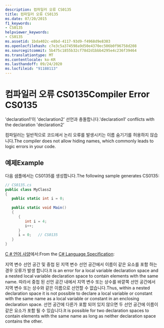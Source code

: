 ```yaml
---
description: 컴파일러 오류 CS0135
title: 컴파일러 오류 CS0135
ms.date: 07/20/2015
f1_keywords:
- CS0135
helpviewer_keywords:
- CS0135
ms.assetid: 1bda402c-e8bd-4117-93d9-f4968d9e8303
ms.openlocfilehash: c7e3c5a374598a9d50e4370ec506b0f96758d208
ms.sourcegitcommit: 5b475c1855b32cf78d2d1bbb4295e4c236f39464
ms.translationtype: MT
ms.contentlocale: ko-KR
ms.lasthandoff: 09/24/2020
ms.locfileid: "91188113"
---
```

# <a name="compiler-error-cs0135"></a><span data-ttu-id="30b1b-103">컴파일러 오류 CS0135</span><span class="sxs-lookup"><span data-stu-id="30b1b-103">Compiler Error CS0135</span></span>

<span data-ttu-id="30b1b-104">'declaration1'이 'declaration2' 선언과 충돌합니다.</span><span class="sxs-lookup"><span data-stu-id="30b1b-104">'declaration1' conflicts with the declaration 'declaration2'</span></span>  
  
 <span data-ttu-id="30b1b-105">컴파일러는 일반적으로 코드에서 논리 오류를 발생시키는 이름 숨기기를 허용하지 않습니다.</span><span class="sxs-lookup"><span data-stu-id="30b1b-105">The compiler does not allow hiding names, which commonly leads to logic errors in your code.</span></span>  
  
## <a name="example"></a><span data-ttu-id="30b1b-106">예제</span><span class="sxs-lookup"><span data-stu-id="30b1b-106">Example</span></span>  

 <span data-ttu-id="30b1b-107">다음 샘플에서는 CS0135를 생성합니다.</span><span class="sxs-lookup"><span data-stu-id="30b1b-107">The following sample generates CS0135:</span></span>  
  
```csharp
// CS0135.cs  
public class MyClass2  
{  
   public static int i = 0;  
  
   public static void Main()  
   {  
      {  
         int i = 4;  
         i++;  
      }  
      i = 0;   // CS0135  
   }  
}  
```  
  
<span data-ttu-id="30b1b-108">[C # 언어 사양](~/_csharplang/spec/basic-concepts.md#declarations)에서:</span><span class="sxs-lookup"><span data-stu-id="30b1b-108">From the [C# Language Specification](~/_csharplang/spec/basic-concepts.md#declarations):</span></span>  
  
<span data-ttu-id="30b1b-109">지역 변수 선언 공간 및 중첩 된 지역 변수 선언 공간에서 이름이 같은 요소를 포함 하는 경우 오류가 발생 합니다.</span><span class="sxs-lookup"><span data-stu-id="30b1b-109">It is an error for a local variable declaration space and a nested local variable declaration space to contain elements with the same name.</span></span> <span data-ttu-id="30b1b-110">따라서 중첩 된 선언 공간 내에서 지역 변수 또는 상수를 바깥쪽 선언 공간에서 지역 변수 또는 상수와 같은 이름으로 선언할 수 없습니다.</span><span class="sxs-lookup"><span data-stu-id="30b1b-110">Thus, within a nested declaration space it is not possible to declare a local variable or constant with the same name as a local variable or constant in an enclosing declaration space.</span></span> <span data-ttu-id="30b1b-111">선언 공간에 다른가 포함 되어 있지 않으면 두 선언 공간에 이름이 같은 요소가 포함 될 수 있습니다.</span><span class="sxs-lookup"><span data-stu-id="30b1b-111">It is possible for two declaration spaces to contain elements with the same name as long as neither declaration space contains the other.</span></span>
